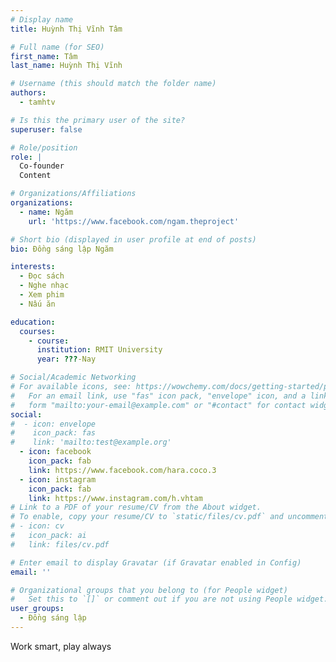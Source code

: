 ```yaml
---
# Display name
title: Huỳnh Thị Vĩnh Tâm

# Full name (for SEO)
first_name: Tâm
last_name: Huỳnh Thị Vĩnh

# Username (this should match the folder name)
authors:
  - tamhtv

# Is this the primary user of the site?
superuser: false

# Role/position
role: |
  Co-founder  
  Content

# Organizations/Affiliations
organizations:
  - name: Ngăm
    url: 'https://www.facebook.com/ngam.theproject'

# Short bio (displayed in user profile at end of posts)
bio: Đồng sáng lập Ngăm

interests:
  - Đọc sách
  - Nghe nhạc
  - Xem phim
  - Nấu ăn

education:
  courses:
    - course: 
      institution: RMIT University
      year: ???-Nay

# Social/Academic Networking
# For available icons, see: https://wowchemy.com/docs/getting-started/page-builder/#icons
#   For an email link, use "fas" icon pack, "envelope" icon, and a link in the
#   form "mailto:your-email@example.com" or "#contact" for contact widget.
social:
#  - icon: envelope
#    icon_pack: fas
#    link: 'mailto:test@example.org'
  - icon: facebook
    icon_pack: fab
    link: https://www.facebook.com/hara.coco.3
  - icon: instagram
    icon_pack: fab
    link: https://www.instagram.com/h.vhtam
# Link to a PDF of your resume/CV from the About widget.
# To enable, copy your resume/CV to `static/files/cv.pdf` and uncomment the lines below.
# - icon: cv
#   icon_pack: ai
#   link: files/cv.pdf

# Enter email to display Gravatar (if Gravatar enabled in Config)
email: ''

# Organizational groups that you belong to (for People widget)
#   Set this to `[]` or comment out if you are not using People widget.
user_groups:
  - Đồng sáng lập
---
```


Work smart, play always
